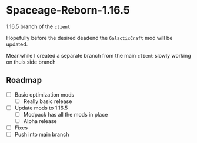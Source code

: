 # Spaceage-Reborn-1.16.5

1.16.5 branch of the `client`

Hopefully before the desired deadend the `GalacticCraft` mod will be updated.

Meanwhile I created a separate branch from the main `client` slowly working on thuis side branch

## Roadmap

- [ ] Basic optimization mods
  - [ ] Really basic release
- [ ] Update mods to 1.16.5
  - [ ] Modpack has all the mods in place
  - [ ] Alpha release
- [ ] Fixes
- [ ] Push into main branch
